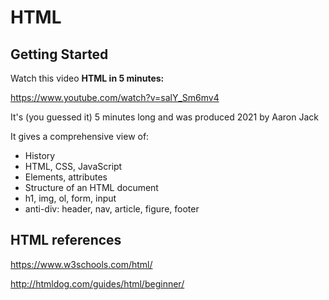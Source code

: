 

# HTML

## Getting Started

Watch this video **HTML in 5 minutes:**

https://www.youtube.com/watch?v=salY_Sm6mv4

It's (you guessed it) 5 minutes long and was produced 2021 by Aaron Jack

It gives a comprehensive view of:
- History
- HTML, CSS, JavaScript
- Elements, attributes
- Structure of an HTML document
- h1, img, ol, form, input
- anti-div: header, nav, article, figure, footer

## HTML references

https://www.w3schools.com/html/ 	

http://htmldog.com/guides/html/beginner/